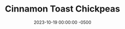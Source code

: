 ---
layout: post
title:  "Cinnamon Toast Chickpeas"
date:   2023-10-19 00:00:00 -0500
categories:
- Recipes
- Breakfast
permalink: /recipes/cinnamon-chickpea
image: /assets/Food/Breakfast/Chickpea/chickpea-cover.jpg
ing: cinchick-ing
facts: cinchick-facts
section1: Cereal
start2: Unsweetened vanilla almond milk, unsweetened vanilla by Danone US, LLC
section2: Milk
start3: Blackberries, unsweetened, frozen
section3: Toppings
start4: 
section4: 
start5: 
section5: 
Prep: 10
Rest: 
Cook: 14
Source1: 
Source2: 
whisk: https://s.samsungfood.com/y3Pcw
tags: 
- cereal
- bowl
- milk
- fruit
- nut
- protein
- powder
- shake
- maple
- honey
Description: This cereal is full of fiber and protein, and tastes just like the sweet cereals you loved growing up, without all the extra added sugars. Instead of serving with just plain milk, you can also mix up a little protein shake to use for even more of a boost.
Instructions: 
- Preheat your air fryer to 400F, and drain and rinse a can of chickpeas. Lightly spray the basket with oil, add in the chickpeas, and lightly spray the tops<br><br>

- Air fry at 400F for about 14 minutes, until golden and crispy. Remove to a bowl and mix with the honey and cinnamon<br><br>

- In a bowl or shaker bottle, mix together the milk ingredients until smooth (milk, sweetener, protein powder, and cinnamon). Adjust to your taste<br><br>

- Pour milk over the cereal, and top with fruit and nuts
---